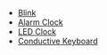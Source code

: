 * [Blink](./blink/index.html)
* [Alarm Clock](./clock/index.html)
* [LED Clock](./ledclock/index.html)
* [Conductive Keyboard](./keyboard/index.html)